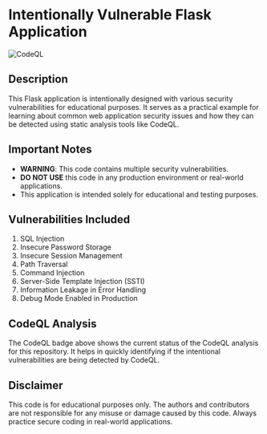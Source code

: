 # Intentionally Vulnerable Flask Application

![CodeQL](https://github.com/iewihc/sql-injection-py/actions/workflows/codeql-analysis.yml/badge.svg)

## Description

This Flask application is intentionally designed with various security vulnerabilities for educational purposes. It serves as a practical example for learning about common web application security issues and how they can be detected using static analysis tools like CodeQL.

## Important Notes

- **WARNING**: This code contains multiple security vulnerabilities.
- **DO NOT USE** this code in any production environment or real-world applications.
- This application is intended solely for educational and testing purposes.

## Vulnerabilities Included

1. SQL Injection
2. Insecure Password Storage
3. Insecure Session Management
4. Path Traversal
5. Command Injection
6. Server-Side Template Injection (SSTI)
7. Information Leakage in Error Handling
8. Debug Mode Enabled in Production

## CodeQL Analysis

The CodeQL badge above shows the current status of the CodeQL analysis for this repository. It helps in quickly identifying if the intentional vulnerabilities are being detected by CodeQL.

## Disclaimer

This code is for educational purposes only. The authors and contributors are not responsible for any misuse or damage caused by this code. Always practice secure coding in real-world applications.